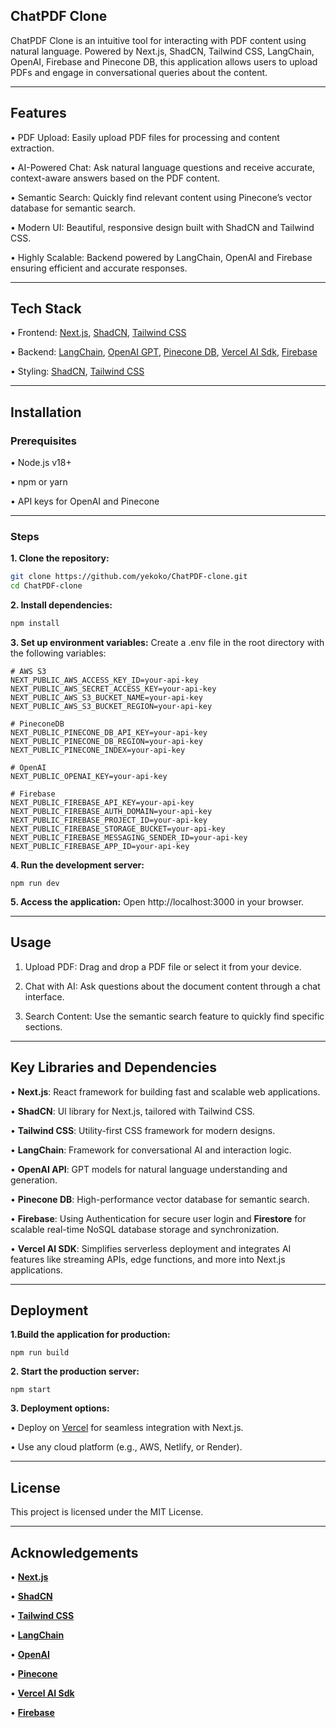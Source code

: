 ## ChatPDF Clone

ChatPDF Clone is an intuitive tool for interacting with PDF content using natural language. Powered by Next.js, ShadCN, Tailwind CSS, LangChain, OpenAI, Firebase and Pinecone DB, this application allows users to upload PDFs and engage in conversational queries about the content.
___

## Features
•	PDF Upload: Easily upload PDF files for processing and content extraction.

•	AI-Powered Chat: Ask natural language questions and receive accurate, context-aware answers based on the PDF content.

•	Semantic Search: Quickly find relevant content using Pinecone’s vector database for semantic search.

•	Modern UI: Beautiful, responsive design built with ShadCN and Tailwind CSS.

•	Highly Scalable: Backend powered by LangChain, OpenAI and Firebase ensuring efficient and accurate responses.
___

## Tech Stack
•	Frontend: [Next.js](https://nextjs.org/), [ShadCN](https://ui.shadcn.com/), [Tailwind CSS](https://tailwindcss.com)

•	Backend: [LangChain](https://www.langchain.com/), [OpenAI GPT](https://openai.com/), [Pinecone DB](https://www.pinecone.io/), [Vercel AI Sdk](https://sdk.vercel.ai/), [Firebase](https://firebase.google.com)

•	Styling: [ShadCN](https://ui.shadcn.com/), [Tailwind CSS](https://tailwindcss.com)
___

## Installation

### Prerequisites

•	Node.js v18+

•	npm or yarn

•	API keys for OpenAI and Pinecone
___

### Steps

**1. Clone the repository:**

````bash
git clone https://github.com/yekoko/ChatPDF-clone.git
cd ChatPDF-clone
````

**2. Install dependencies:**
````bash
npm install  
````

**3. Set up environment variables:**
Create a .env file in the root directory with the following variables:

````
# AWS S3
NEXT_PUBLIC_AWS_ACCESS_KEY_ID=your-api-key  
NEXT_PUBLIC_AWS_SECRET_ACCESS_KEY=your-api-key  
NEXT_PUBLIC_AWS_S3_BUCKET_NAME=your-api-key  
NEXT_PUBLIC_AWS_S3_BUCKET_REGION=your-api-key  

# PineconeDB
NEXT_PUBLIC_PINECONE_DB_API_KEY=your-api-key  
NEXT_PUBLIC_PINECONE_DB_REGION=your-api-key  
NEXT_PUBLIC_PINECONE_INDEX=your-api-key  

# OpenAI
NEXT_PUBLIC_OPENAI_KEY=your-api-key

# Firebase
NEXT_PUBLIC_FIREBASE_API_KEY=your-api-key
NEXT_PUBLIC_FIREBASE_AUTH_DOMAIN=your-api-key
NEXT_PUBLIC_FIREBASE_PROJECT_ID=your-api-key
NEXT_PUBLIC_FIREBASE_STORAGE_BUCKET=your-api-key
NEXT_PUBLIC_FIREBASE_MESSAGING_SENDER_ID=your-api-key
NEXT_PUBLIC_FIREBASE_APP_ID=your-api-key
````

**4. Run the development server:**

````
npm run dev
````

**5. Access the application:**
Open http://localhost:3000 in your browser.
___

## Usage

1. Upload PDF: Drag and drop a PDF file or select it from your device.

2. Chat with AI: Ask questions about the document content through a chat interface.

3. Search Content: Use the semantic search feature to quickly find specific sections.
___

## Key Libraries and Dependencies
•	**Next.js**: React framework for building fast and scalable web applications.

•	**ShadCN**: UI library for Next.js, tailored with Tailwind CSS.

•	**Tailwind CSS**: Utility-first CSS framework for modern designs.

•	**LangChain**: Framework for conversational AI and interaction logic.

•	**OpenAI API**: GPT models for natural language understanding and generation.

•	**Pinecone DB**: High-performance vector database for semantic search.

•   **Firebase**: Using Authentication for secure user login and **Firestore** for scalable real-time NoSQL database storage and synchronization.

•	**Vercel AI SDK**: Simplifies serverless deployment and integrates AI features like streaming APIs, edge functions, and more into Next.js applications.
___

## Deployment

**1.Build the application for production:**
````
npm run build
````
**2. Start the production server:**
```
npm start  
```

**3. Deployment options:**

•	Deploy on [Vercel](https://vercel.com/) for seamless integration with Next.js.

•	Use any cloud platform (e.g., AWS, Netlify, or Render).
___

## License
This project is licensed under the MIT License.
___

## Acknowledgements
•	[**Next.js**](https://nextjs.org)

•	[**ShadCN**](https://ui.shadcn.com)

•	[**Tailwind CSS**](https://tailwindcss.com)

•	[**LangChain**](https://www.langchain.com)

•	[**OpenAI**](https://openai.com)

•	[**Pinecone**](https://www.pinecone.io)

•	[**Vercel AI Sdk**](https://sdk.vercel.ai/)

•	[**Firebase**](https://firebase.google.com)

